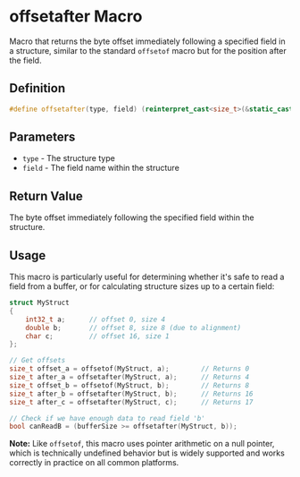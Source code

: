 # offsetafter Macro

Macro that returns the byte offset immediately following a specified field in a structure, similar to the standard `offsetof` macro but for the position after the field.

## Definition

```cpp
#define offsetafter(type, field) (reinterpret_cast<size_t>(&static_cast<type*>(nullptr)->field + 1))
```

## Parameters

- `type` - The structure type
- `field` - The field name within the structure

## Return Value

The byte offset immediately following the specified field within the structure.

## Usage

This macro is particularly useful for determining whether it's safe to read a field from a buffer, or for calculating structure sizes up to a certain field:

```cpp
struct MyStruct 
{
    int32_t a;      // offset 0, size 4
    double b;       // offset 8, size 8 (due to alignment)
    char c;         // offset 16, size 1
};

// Get offsets
size_t offset_a = offsetof(MyStruct, a);        // Returns 0
size_t after_a = offsetafter(MyStruct, a);      // Returns 4
size_t offset_b = offsetof(MyStruct, b);        // Returns 8  
size_t after_b = offsetafter(MyStruct, b);      // Returns 16
size_t after_c = offsetafter(MyStruct, c);      // Returns 17

// Check if we have enough data to read field 'b'
bool canReadB = (bufferSize >= offsetafter(MyStruct, b));
```

**Note:** Like `offsetof`, this macro uses pointer arithmetic on a null pointer, which is technically undefined behavior but is widely supported and works correctly in practice on all common platforms.
